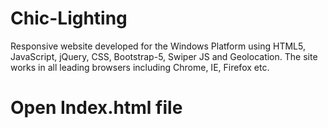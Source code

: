 # Chic-Lighting
Responsive website developed for the Windows Platform using HTML5, JavaScript, jQuery, CSS, Bootstrap-5, Swiper JS and Geolocation. The site works in all leading browsers including Chrome, IE, Firefox etc.
# Open Index.html file

